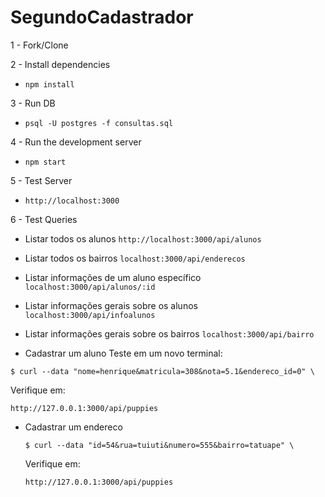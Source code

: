 # SegundoCadastrador

1 - Fork/Clone

2 - Install dependencies 
  - `npm install`

3 - Run DB 
  - `psql -U postgres -f consultas.sql`

4 - Run the development server 
  - `npm start`

5 - Test Server
  -  `http://localhost:3000`

6 - Test Queries
  - Listar todos os alunos
  `http://localhost:3000/api/alunos` 
  
   - Listar todos os bairros
  `localhost:3000/api/enderecos`
  
  - Listar informações de um aluno específico
  `localhost:3000/api/alunos/:id`
  
  - Listar informações gerais sobre os alunos
  `localhost:3000/api/infoalunos`
  
  - Listar informações gerais sobre os bairros
  `localhost:3000/api/bairro`
  
  - Cadastrar um aluno
  Teste em um novo terminal:

  `$ curl --data "nome=henrique&matricula=308&nota=5.1&endereco_id=0" \`

  Verifique em:

  `http://127.0.0.1:3000/api/puppies`
  
  - Cadastrar um endereco
  
    `$ curl --data "id=54&rua=tuiuti&numero=555&bairro=tatuape" \`

    Verifique em:
    
    `http://127.0.0.1:3000/api/puppies`
  
 


